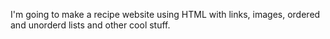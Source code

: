 I'm going to make a recipe website using HTML with links, images, ordered and unorderd lists and other cool stuff.